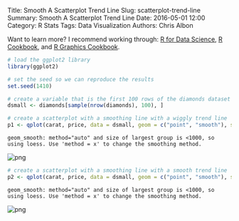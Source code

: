 Title: Smooth A Scatterplot Trend Line
Slug: scatterplot-trend-line
Summary: Smooth A Scatterplot Trend Line
Date: 2016-05-01 12:00
Category: R Stats
Tags: Data Visualization
Authors: Chris Albon


Want to learn more? I recommend working through: [R for Data Science](http://amzn.to/2myxnhi), [R Cookbook](http://amzn.to/2lF6hkb), and [R Graphics Cookbook](http://amzn.to/2m0fcPL).


```R
# load the ggplot2 library
library(ggplot2)

# set the seed so we can reproduce the results
set.seed(1410)
```


```R
# create a variable that is the first 100 rows of the diamonds dataset
dsmall <- diamonds[sample(nrow(diamonds), 100), ]
```


```R
# create a scatterplot with a smoothing line with a wiggly trend line
p1 <- qplot(carat, price, data = dsmall, geom = c("point", "smooth"), span = 0.2); p1
```

    geom_smooth: method="auto" and size of largest group is <1000, so using loess. Use 'method = x' to change the smoothing method.










![png]({filename}/images/scatterplot-trend-line_files/scatterplot-trend-line_3_2.png)



```R
# create a scatterplot with a smoothing line with a smooth trend line
p2 <- qplot(carat, price, data = dsmall, geom = c("point", "smooth"), span = 1); p2
```

    geom_smooth: method="auto" and size of largest group is <1000, so using loess. Use 'method = x' to change the smoothing method.










![png]({filename}/images/scatterplot-trend-line_files/scatterplot-trend-line_4_2.png)
